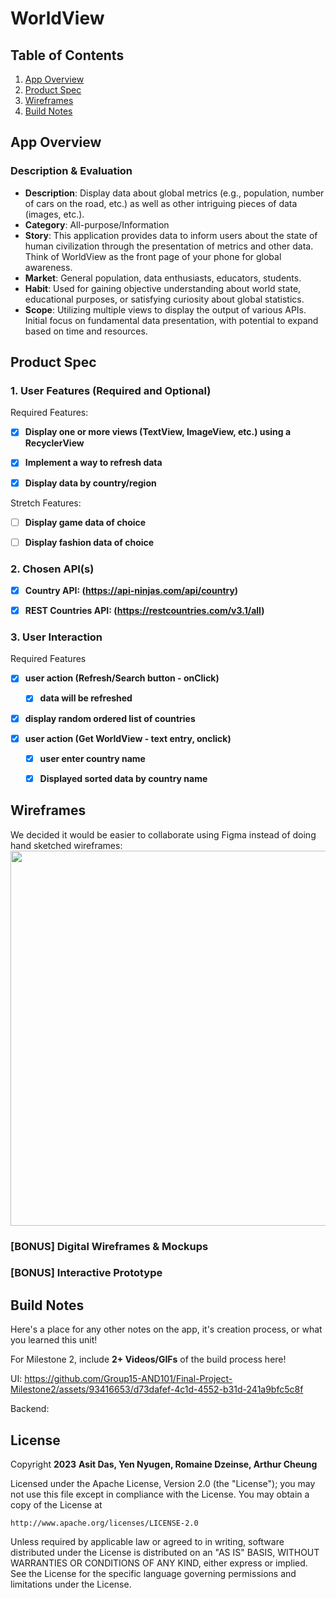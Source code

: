 # **WorldView**

## Table of Contents

1. [App Overview](#App-Overview)
1. [Product Spec](#Product-Spec)
1. [Wireframes](#Wireframes)
1. [Build Notes](#Build-Notes)

## App Overview

### Description & Evaluation
<!-- Evaluation of your app across the following attributes -->

- **Description**: Display data about global metrics (e.g., population, number of cars on the road, etc.) as well as other intriguing pieces of data (images, etc.).
- **Category**: All-purpose/Information
- **Story**: This application provides data to inform users about the state of human civilization through the presentation of metrics and other data. Think of WorldView as the front page of your phone for global awareness.
- **Market**: General population, data enthusiasts, educators, students.
- **Habit**: Used for gaining objective understanding about world state, educational purposes, or satisfying curiosity about global statistics.
- **Scope**: Utilizing multiple views to display the output of various APIs. Initial focus on fundamental data presentation, with potential to expand based on time and resources.
## Product Spec

### 1. User Features (Required and Optional)

Required Features:

 -[x] **Display one or more views (TextView, ImageView, etc.) using a RecyclerView**

-[x] **Implement a way to refresh data**

-[x] **Display data by country/region**

Stretch Features:

-[ ] **Display game data of choice**

-[ ] **Display fashion data of choice**

### 2. Chosen API(s)
-[x] **Country API: (https://api-ninjas.com/api/country)**

-[x] **REST Countries API: (https://restcountries.com/v3.1/all)**

### 3. User Interaction

Required Features

-[x] **user action (Refresh/Search button - onClick)**

   -[x] **data will be refreshed**

-[x] **display random ordered list of countries**

-[x] **user action (Get WorldView - text entry, onclick)**

   -[x] **user enter country name**
    
   -[x] **Displayed sorted data by country name**
    
## Wireframes

<!-- Add picture of your hand sketched wireframes in this section -->
We decided it would be easier to collaborate using Figma instead of doing hand sketched wireframes:
<img src="https://i.imgur.com/ZolSfxM.png" width=600>

### [BONUS] Digital Wireframes & Mockups

### [BONUS] Interactive Prototype

## Build Notes

Here's a place for any other notes on the app, it's creation 
process, or what you learned this unit!  

For Milestone 2, include **2+ Videos/GIFs** of the build process here!

UI: 
https://github.com/Group15-AND101/Final-Project-Milestone2/assets/93416653/d73dafef-4c1d-4552-b31d-241a9bfc5c8f

Backend: 



## License

Copyright **2023** **Asit Das, Yen Nyugen, Romaine Dzeinse, Arthur Cheung**

Licensed under the Apache License, Version 2.0 (the "License");
you may not use this file except in compliance with the License.
You may obtain a copy of the License at

    http://www.apache.org/licenses/LICENSE-2.0

Unless required by applicable law or agreed to in writing, software
distributed under the License is distributed on an "AS IS" BASIS,
WITHOUT WARRANTIES OR CONDITIONS OF ANY KIND, either express or implied.
See the License for the specific language governing permissions and
limitations under the License.
